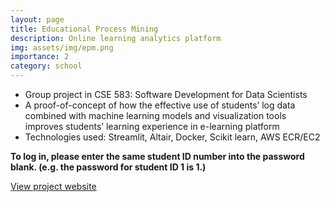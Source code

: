 ```yaml
---
layout: page
title: Educational Process Mining
description: Online learning analytics platform
img: assets/img/epm.png
importance: 2
category: school
---
```


* Group project in CSE 583: Software Development for Data Scientists
* A proof-of-concept of how the effective use of students’ log data combined with machine learning models and visualization tools improves students’ learning experience in e-learning platform
* Technologies used: Streamlit, Altair, Docker, Scikit learn, AWS ECR/EC2

<b> To log in, please enter the same student ID number into the password blank. (e.g. the password for student ID 1 is 1.) </b>

<a href="http://52.38.47.237/" target="_blank">View project website</a>